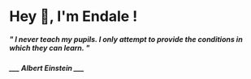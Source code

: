 <h1 title="head"> Hey 👋, I'm Endale !</h1>

**<h5><i>" I never teach my pupils. I only attempt to provide the conditions in which they can learn. "</i></h5>**

*<b>___ Albert Einstein ___</b>*
